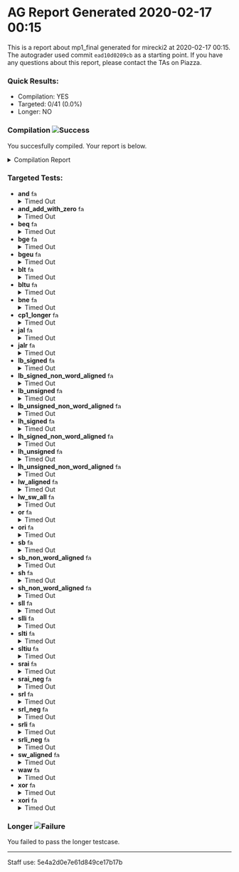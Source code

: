 # AG Report Generated 2020-02-17 00:15
This is a report about mp1_final generated for mirecki2 at 2020-02-17 00:15. The autograder used commit ``ead10d0209cb`` as a starting point. If you have any questions about this report, please contact the TAs on Piazza.
### Quick Results:
 - Compilation: YES
 - Targeted: 0/41 (0.0%)
 - Longer: NO
### Compilation ![Success][success]
You succesfully compiled. Your report is below.
<details>
<summary>Compilation Report</summary>

```
Info: *******************************************************************
Info: Running Quartus Prime Analysis & Synthesis
    Info: Version 18.1.0 Build 625 09/12/2018 SJ Standard Edition
    Info: Copyright (C) 2018  Intel Corporation. All rights reserved.
    Info: Your use of Intel Corporation's design tools, logic functions 
    Info: and other software and tools, and its AMPP partner logic 
    Info: functions, and any output files from any of the foregoing 
    Info: (including device programming or simulation files), and any 
    Info: associated documentation or information are expressly subject 
    Info: to the terms and conditions of the Intel Program License 
    Info: Subscription Agreement, the Intel Quartus Prime License Agreement,
    Info: the Intel FPGA IP License Agreement, or other applicable license
    Info: agreement, including, without limitation, that your use is for
    Info: the sole purpose of programming logic devices manufactured by
    Info: Intel and sold by Intel or its authorized distributors.  Please
    Info: refer to the applicable agreement for further details.
    Info: Processing started: Mon Feb 17 06:14:11 2020
Info: Command: quartus_map mp1 -c mp1
Info (20030): Parallel compilation is enabled and will use 4 of the 4 processors detected
Info (12021): Found 1 design units, including 1 entities, in source file hdl/cmp.sv
    Info (12023): Found entity 1: cmp File: /job/student/hdl/cmp.sv Line: 3
Info (12021): Found 1 design units, including 1 entities, in source file hdl/control.sv
    Info (12023): Found entity 1: control File: /job/student/hdl/control.sv Line: 3
Info (12021): Found 1 design units, including 1 entities, in source file hdl/datapath.sv
    Info (12023): Found entity 1: datapath File: /job/student/hdl/datapath.sv Line: 5
Info (12021): Found 1 design units, including 1 entities, in source file hdl/mp1.sv
    Info (12023): Found entity 1: mp1 File: /job/student/hdl/mp1.sv Line: 3
Info (12021): Found 4 design units, including 4 entities, in source file hdl/mux.sv
    Info (12023): Found entity 1: twomux File: /job/student/hdl/mux.sv Line: 1
    Info (12023): Found entity 2: fourmux File: /job/student/hdl/mux.sv Line: 15
    Info (12023): Found entity 3: eightmux File: /job/student/hdl/mux.sv Line: 33
    Info (12023): Found entity 4: sixmux File: /job/student/hdl/mux.sv Line: 52
Info (12021): Found 1 design units, including 1 entities, in source file hdl/alu.sv
    Info (12023): Found entity 1: alu File: /job/student/hdl/alu.sv Line: 3
Info (12021): Found 1 design units, including 1 entities, in source file hdl/ir.sv
    Info (12023): Found entity 1: ir File: /job/student/hdl/ir.sv Line: 3
Info (12021): Found 1 design units, including 1 entities, in source file hdl/pc_reg.sv
    Info (12023): Found entity 1: pc_register File: /job/student/hdl/pc_reg.sv Line: 1
Info (12021): Found 1 design units, including 1 entities, in source file hdl/regfile.sv
    Info (12023): Found entity 1: regfile File: /job/student/hdl/regfile.sv Line: 2
Info (12021): Found 1 design units, including 1 entities, in source file hdl/register.sv
    Info (12023): Found entity 1: register File: /job/student/hdl/register.sv Line: 1
Info (12021): Found 5 design units, including 0 entities, in source file hdl/rv32i_mux_types.sv
    Info (12022): Found design unit 1: pcmux (SystemVerilog) File: /job/student/hdl/rv32i_mux_types.sv Line: 3
    Info (12022): Found design unit 2: marmux (SystemVerilog) File: /job/student/hdl/rv32i_mux_types.sv Line: 11
    Info (12022): Found design unit 3: cmpmux (SystemVerilog) File: /job/student/hdl/rv32i_mux_types.sv Line: 18
    Info (12022): Found design unit 4: alumux (SystemVerilog) File: /job/student/hdl/rv32i_mux_types.sv Line: 25
    Info (12022): Found design unit 5: regfilemux (SystemVerilog) File: /job/student/hdl/rv32i_mux_types.sv Line: 41
Info (12021): Found 1 design units, including 0 entities, in source file hdl/rv32i_types.sv
    Info (12022): Found design unit 1: rv32i_types (SystemVerilog) File: /job/student/hdl/rv32i_types.sv Line: 3
Info (12127): Elaborating entity "mp1" for the top level hierarchy
Info (12128): Elaborating entity "control" for hierarchy "control:control" File: /job/student/hdl/mp1.sv Line: 45
Warning (10036): Verilog HDL or VHDL warning at control.sv(34): object "trap" assigned a value but never read File: /job/student/hdl/control.sv Line: 34
Warning (10036): Verilog HDL or VHDL warning at control.sv(35): object "rs1_addr" assigned a value but never read File: /job/student/hdl/control.sv Line: 35
Warning (10036): Verilog HDL or VHDL warning at control.sv(35): object "rs2_addr" assigned a value but never read File: /job/student/hdl/control.sv Line: 35
Warning (10036): Verilog HDL or VHDL warning at control.sv(36): object "rmask" assigned a value but never read File: /job/student/hdl/control.sv Line: 36
Warning (10036): Verilog HDL or VHDL warning at control.sv(36): object "wmask" assigned a value but never read File: /job/student/hdl/control.sv Line: 36
Info (10264): Verilog HDL Case Statement information at control.sv(194): all case item expressions in this case statement are onehot File: /job/student/hdl/control.sv Line: 194
Info (12128): Elaborating entity "datapath" for hierarchy "datapath:datapath" File: /job/student/hdl/mp1.sv Line: 48
Info (12128): Elaborating entity "ir" for hierarchy "datapath:datapath|ir:IR" File: /job/student/hdl/datapath.sv Line: 82
Info (12128): Elaborating entity "register" for hierarchy "datapath:datapath|register:MDR" File: /job/student/hdl/datapath.sv Line: 90
Info (12128): Elaborating entity "alu" for hierarchy "datapath:datapath|alu:ALU" File: /job/student/hdl/datapath.sv Line: 105
Info (12128): Elaborating entity "pc_register" for hierarchy "datapath:datapath|pc_register:PC" File: /job/student/hdl/datapath.sv Line: 113
Info (12128): Elaborating entity "regfile" for hierarchy "datapath:datapath|regfile:regfile" File: /job/student/hdl/datapath.sv Line: 125
Info (12128): Elaborating entity "cmp" for hierarchy "datapath:datapath|cmp:CMP" File: /job/student/hdl/datapath.sv Line: 132
Info (12128): Elaborating entity "fourmux" for hierarchy "datapath:datapath|cmp:CMP|fourmux:cmpmux" File: /job/student/hdl/cmp.sv Line: 28
Info (12128): Elaborating entity "fourmux" for hierarchy "datapath:datapath|fourmux:pcmux" File: /job/student/hdl/datapath.sv Line: 171
Info (12128): Elaborating entity "twomux" for hierarchy "datapath:datapath|twomux:alumux1" File: /job/student/hdl/datapath.sv Line: 178
Info (12128): Elaborating entity "eightmux" for hierarchy "datapath:datapath|eightmux:alumux2" File: /job/student/hdl/datapath.sv Line: 191
Info (12128): Elaborating entity "sixmux" for hierarchy "datapath:datapath|sixmux:regfilemux" File: /job/student/hdl/datapath.sv Line: 226
Warning (13024): Output pins are stuck at VCC or GND
    Warning (13410): Pin "mem_byte_enable[0]" is stuck at VCC File: /job/student/hdl/mp1.sv Line: 11
Info (286030): Timing-Driven Synthesis is running
Info (17049): 33 registers lost all their fanouts during netlist optimizations.
Info (144001): Generated suppressed messages file /job/student/output_files/mp1.map.smsg
Info (16010): Generating hard_block partition "hard_block:auto_generated_inst"
    Info (16011): Adding 0 node(s), including 0 DDIO, 0 PLL, 0 transceiver and 0 LCELL
Info (21057): Implemented 2753 device resources after synthesis - the final resource count might be different
    Info (21058): Implemented 35 input pins
    Info (21059): Implemented 70 output pins
    Info (21061): Implemented 2648 logic cells
Info: Quartus Prime Analysis & Synthesis was successful. 0 errors, 7 warnings
    Info: Peak virtual memory: 1220 megabytes
    Info: Processing ended: Mon Feb 17 06:14:35 2020
    Info: Elapsed time: 00:00:24
    Info: Total CPU time (on all processors): 00:00:48
Info: *******************************************************************
Info: Running Quartus Prime Shell
    Info: Version 18.1.0 Build 625 09/12/2018 SJ Standard Edition
    Info: Copyright (C) 2018  Intel Corporation. All rights reserved.
    Info: Your use of Intel Corporation's design tools, logic functions 
    Info: and other software and tools, and its AMPP partner logic 
    Info: functions, and any output files from any of the foregoing 
    Info: (including device programming or simulation files), and any 
    Info: associated documentation or information are expressly subject 
    Info: to the terms and conditions of the Intel Program License 
    Info: Subscription Agreement, the Intel Quartus Prime License Agreement,
    Info: the Intel FPGA IP License Agreement, or other applicable license
    Info: agreement, including, without limitation, that your use is for
    Info: the sole purpose of programming logic devices manufactured by
    Info: Intel and sold by Intel or its authorized distributors.  Please
    Info: refer to the applicable agreement for further details.
    Info: Processing started: Mon Feb 17 06:14:36 2020
Info: Command: quartus_sh -t /opt/altera/quartus/common/tcl/internal/nativelink/qnativesim.tcl --gen_script --rtl_sim mp1 mp1
Info: Quartus(args): --gen_script --rtl_sim mp1 mp1
Info: Info: Start Nativelink Simulation process
Info: Info: NativeLink has detected Verilog design -- Verilog simulation models will be used
Info: Info: Starting NativeLink simulation with ModelSim-Altera software
Info: Info: Generated ModelSim-Altera script file /job/student/simulation/modelsim/mp1_run_msim_rtl_verilog.do File: /job/student/simulation/modelsim/mp1_run_msim_rtl_verilog.do Line: 0
Info: Info: NativeLink simulation flow was successful
Info: Info: For messages from NativeLink scripts, check the file /job/student/mp1_nativelink_simulation.rpt File: /job/student/mp1_nativelink_simulation.rpt Line: 0
Info (23030): Evaluation of Tcl script /opt/altera/quartus/common/tcl/internal/nativelink/qnativesim.tcl was successful
Info: Quartus Prime Shell was successful. 0 errors, 0 warnings
    Info: Peak virtual memory: 789 megabytes
    Info: Processing ended: Mon Feb 17 06:14:36 2020
    Info: Elapsed time: 00:00:00
    Info: Total CPU time (on all processors): 00:00:00
Reading pref.tcl

# 10.5b

ModelSim> transcript on
ModelSim> > > if {[file exists rtl_work]} {
	vdel -lib rtl_work -all
}
ModelSim> vlib rtl_work
ModelSim> vmap work rtl_work
# Model Technology ModelSim - Intel FPGA Edition vmap 10.5b Lib Mapping Utility 2016.10 Oct  5 2016
# vmap work rtl_work 
# Modifying /opt/altera/modelsim_ase/linuxaloem/../modelsim.ini
ModelSim> 
> 
vlog -sv -work work +incdir+/job/student/hdl {/job/student/hdl/mux.sv}
# Model Technology ModelSim - Intel FPGA Edition vlog 10.5b Compiler 2016.10 Oct  5 2016
# Start time: 06:14:37 on Feb 17,2020
# vlog -sv -work work "+incdir+/job/student/hdl" /job/student/hdl/mux.sv 
# -- Compiling module twomux
# -- Compiling module fourmux
# -- Compiling module eightmux
# -- Compiling module sixmux
# 
# Top level modules:
# 	twomux
# 	fourmux
# 	eightmux
# 	sixmux
# End time: 06:14:37 on Feb 17,2020, Elapsed time: 0:00:00
# Errors: 0, Warnings: 0
ModelSim> vlog -sv -work work +incdir+/job/student/hdl {/job/student/hdl/pc_reg.sv}
# Model Technology ModelSim - Intel FPGA Edition vlog 10.5b Compiler 2016.10 Oct  5 2016
# Start time: 06:14:37 on Feb 17,2020
# vlog -sv -work work "+incdir+/job/student/hdl" /job/student/hdl/pc_reg.sv 
# -- Compiling module pc_register
# 
# Top level modules:
# 	pc_register
# End time: 06:14:37 on Feb 17,2020, Elapsed time: 0:00:00
# Errors: 0, Warnings: 0
ModelSim> vlog -sv -work work +incdir+/job/student/hdl {/job/student/hdl/regfile.sv}
# Model Technology ModelSim - Intel FPGA Edition vlog 10.5b Compiler 2016.10 Oct  5 2016
# Start time: 06:14:37 on Feb 17,2020
# vlog -sv -work work "+incdir+/job/student/hdl" /job/student/hdl/regfile.sv 
# -- Compiling module regfile
# 
# Top level modules:
# 	regfile
# End time: 06:14:37 on Feb 17,2020, Elapsed time: 0:00:00
# Errors: 0, Warnings: 0
ModelSim> vlog -sv -work work +incdir+/job/student/hdl {/job/student/hdl/register.sv}
# Model Technology ModelSim - Intel FPGA Edition vlog 10.5b Compiler 2016.10 Oct  5 2016
# Start time: 06:14:37 on Feb 17,2020
# vlog -sv -work work "+incdir+/job/student/hdl" /job/student/hdl/register.sv 
# -- Compiling module register
# 
# Top level modules:
# 	register
# End time: 06:14:37 on Feb 17,2020, Elapsed time: 0:00:00
# Errors: 0, Warnings: 0
ModelSim> vlog -sv -work work +incdir+/job/student/hdl {/job/student/hdl/rv32i_mux_types.sv}
# Model Technology ModelSim - Intel FPGA Edition vlog 10.5b Compiler 2016.10 Oct  5 2016
# Start time: 06:14:37 on Feb 17,2020
# vlog -sv -work work "+incdir+/job/student/hdl" /job/student/hdl/rv32i_mux_types.sv 
# -- Compiling package pcmux
# -- Compiling package marmux
# -- Compiling package cmpmux
# -- Compiling package alumux
# -- Compiling package regfilemux
# 
# Top level modules:
# 	--none--
# End time: 06:14:37 on Feb 17,2020, Elapsed time: 0:00:00
# Errors: 0, Warnings: 0
ModelSim> vlog -sv -work work +incdir+/job/student/hdl {/job/student/hdl/rv32i_types.sv}
# Model Technology ModelSim - Intel FPGA Edition vlog 10.5b Compiler 2016.10 Oct  5 2016
# Start time: 06:14:37 on Feb 17,2020
# vlog -sv -work work "+incdir+/job/student/hdl" /job/student/hdl/rv32i_types.sv 
# -- Compiling package rv32i_types
# -- Importing package pcmux
# -- Importing package marmux
# -- Importing package cmpmux
# -- Importing package alumux
# -- Importing package regfilemux
# 
# Top level modules:
# 	--none--
# End time: 06:14:37 on Feb 17,2020, Elapsed time: 0:00:00
# Errors: 0, Warnings: 0
ModelSim> vlog -sv -work work +incdir+/job/student/hdl {/job/student/hdl/cmp.sv}
# Model Technology ModelSim - Intel FPGA Edition vlog 10.5b Compiler 2016.10 Oct  5 2016
# Start time: 06:14:37 on Feb 17,2020
# vlog -sv -work work "+incdir+/job/student/hdl" /job/student/hdl/cmp.sv 
# -- Compiling package cmp_sv_unit
# -- Importing package rv32i_types
# -- Importing package pcmux
# -- Importing package marmux
# -- Importing package cmpmux
# -- Importing package alumux
# -- Importing package regfilemux
# -- Compiling module cmp
# 
# Top level modules:
# 	cmp
# End time: 06:14:37 on Feb 17,2020, Elapsed time: 0:00:00
# Errors: 0, Warnings: 0
ModelSim> vlog -sv -work work +incdir+/job/student/hdl {/job/student/hdl/control.sv}
# Model Technology ModelSim - Intel FPGA Edition vlog 10.5b Compiler 2016.10 Oct  5 2016
# Start time: 06:14:37 on Feb 17,2020
# vlog -sv -work work "+incdir+/job/student/hdl" /job/student/hdl/control.sv 
# -- Compiling package control_sv_unit
# -- Importing package rv32i_types
# -- Importing package pcmux
# -- Importing package marmux
# -- Importing package cmpmux
# -- Importing package alumux
# -- Importing package regfilemux
# -- Compiling module control
# 
# Top level modules:
# 	control
# End time: 06:14:37 on Feb 17,2020, Elapsed time: 0:00:00
# Errors: 0, Warnings: 0
ModelSim> vlog -sv -work work +incdir+/job/student/hdl {/job/student/hdl/datapath.sv}
# Model Technology ModelSim - Intel FPGA Edition vlog 10.5b Compiler 2016.10 Oct  5 2016
# Start time: 06:14:37 on Feb 17,2020
# vlog -sv -work work "+incdir+/job/student/hdl" /job/student/hdl/datapath.sv 
# -- Compiling package datapath_sv_unit
# -- Importing package rv32i_types
# -- Importing package pcmux
# -- Importing package marmux
# -- Importing package cmpmux
# -- Importing package alumux
# -- Importing package regfilemux
# -- Compiling module datapath
# 
# Top level modules:
# 	datapath
# End time: 06:14:38 on Feb 17,2020, Elapsed time: 0:00:01
# Errors: 0, Warnings: 0
ModelSim> vlog -sv -work work +incdir+/job/student/hdl {/job/student/hdl/alu.sv}
# Model Technology ModelSim - Intel FPGA Edition vlog 10.5b Compiler 2016.10 Oct  5 2016
# Start time: 06:14:38 on Feb 17,2020
# vlog -sv -work work "+incdir+/job/student/hdl" /job/student/hdl/alu.sv 
# -- Compiling package alu_sv_unit
# -- Importing package rv32i_types
# -- Importing package pcmux
# -- Importing package marmux
# -- Importing package cmpmux
# -- Importing package alumux
# -- Importing package regfilemux
# -- Compiling module alu
# 
# Top level modules:
# 	alu
# End time: 06:14:38 on Feb 17,2020, Elapsed time: 0:00:00
# Errors: 0, Warnings: 0
ModelSim> vlog -sv -work work +incdir+/job/student/hdl {/job/student/hdl/ir.sv}
# Model Technology ModelSim - Intel FPGA Edition vlog 10.5b Compiler 2016.10 Oct  5 2016
# Start time: 06:14:38 on Feb 17,2020
# vlog -sv -work work "+incdir+/job/student/hdl" /job/student/hdl/ir.sv 
# -- Compiling package ir_sv_unit
# -- Importing package rv32i_types
# -- Importing package pcmux
# -- Importing package marmux
# -- Importing package cmpmux
# -- Importing package alumux
# -- Importing package regfilemux
# -- Compiling module ir
# 
# Top level modules:
# 	ir
# End time: 06:14:38 on Feb 17,2020, Elapsed time: 0:00:00
# Errors: 0, Warnings: 0
ModelSim> vlog -sv -work work +incdir+/job/student/hdl {/job/student/hdl/mp1.sv}
# Model Technology ModelSim - Intel FPGA Edition vlog 10.5b Compiler 2016.10 Oct  5 2016
# Start time: 06:14:38 on Feb 17,2020
# vlog -sv -work work "+incdir+/job/student/hdl" /job/student/hdl/mp1.sv 
# -- Compiling package mp1_sv_unit
# -- Importing package rv32i_types
# -- Importing package pcmux
# -- Importing package marmux
# -- Importing package cmpmux
# -- Importing package alumux
# -- Importing package regfilemux
# -- Compiling module mp1
# 
# Top level modules:
# 	mp1
# End time: 06:14:38 on Feb 17,2020, Elapsed time: 0:00:00
# Errors: 0, Warnings: 0
ModelSim> 
> 
vlog -sv -work work +incdir+/job/student/hvl {/job/student/hvl/top.sv}
# Model Technology ModelSim - Intel FPGA Edition vlog 10.5b Compiler 2016.10 Oct  5 2016
# Start time: 06:14:38 on Feb 17,2020
# vlog -sv -work work "+incdir+/job/student/hvl" /job/student/hvl/top.sv 
# -- Compiling package top_sv_unit
# -- Importing package rv32i_types
# -- Importing package pcmux
# -- Importing package marmux
# -- Importing package cmpmux
# -- Importing package alumux
# -- Importing package regfilemux
# -- Compiling module mp1_tb
# 
# Top level modules:
# 	mp1_tb
# End time: 06:14:38 on Feb 17,2020, Elapsed time: 0:00:00
# Errors: 0, Warnings: 0
ModelSim> vlog -sv -work work +incdir+/job/student/hvl {/job/student/hvl/tb_itf.sv}
# Model Technology ModelSim - Intel FPGA Edition vlog 10.5b Compiler 2016.10 Oct  5 2016
# Start time: 06:14:38 on Feb 17,2020
# vlog -sv -work work "+incdir+/job/student/hvl" /job/student/hvl/tb_itf.sv 
# -- Compiling interface tb_itf
# 
# Top level modules:
# 	--none--
# End time: 06:14:38 on Feb 17,2020, Elapsed time: 0:00:00
# Errors: 0, Warnings: 0
ModelSim> vlog -sv -work work +incdir+/job/student/hvl {/job/student/hvl/source_tb.sv}
# Model Technology ModelSim - Intel FPGA Edition vlog 10.5b Compiler 2016.10 Oct  5 2016
# Start time: 06:14:38 on Feb 17,2020
# vlog -sv -work work "+incdir+/job/student/hvl" /job/student/hvl/source_tb.sv 
# -- Compiling module source_tb
# 
# Top level modules:
# 	source_tb
# End time: 06:14:38 on Feb 17,2020, Elapsed time: 0:00:00
# Errors: 0, Warnings: 0
ModelSim> vlog -sv -work work +incdir+/job/student/hvl {/job/student/hvl/memory.sv}
# Model Technology ModelSim - Intel FPGA Edition vlog 10.5b Compiler 2016.10 Oct  5 2016
# Start time: 06:14:38 on Feb 17,2020
# vlog -sv -work work "+incdir+/job/student/hvl" /job/student/hvl/memory.sv 
# -- Compiling module memory
# 
# Top level modules:
# 	memory
# End time: 06:14:38 on Feb 17,2020, Elapsed time: 0:00:00
# Errors: 0, Warnings: 0
ModelSim> vlog -vlog01compat -work work +incdir+/job/student/hvl {/job/student/hvl/rvfimon.v}
# Model Technology ModelSim - Intel FPGA Edition vlog 10.5b Compiler 2016.10 Oct  5 2016
# Start time: 06:14:38 on Feb 17,2020
# vlog -vlog01compat -work work "+incdir+/job/student/hvl" /job/student/hvl/rvfimon.v 
# -- Compiling module riscv_formal_monitor_rv32i
# -- Compiling module riscv_formal_monitor_rv32i_rob
# -- Compiling module riscv_formal_monitor_rv32i_isa_spec
# -- Compiling module riscv_formal_monitor_rv32i_insn_add
# -- Compiling module riscv_formal_monitor_rv32i_insn_addi
# -- Compiling module riscv_formal_monitor_rv32i_insn_and
# -- Compiling module riscv_formal_monitor_rv32i_insn_andi
# -- Compiling module riscv_formal_monitor_rv32i_insn_auipc
# -- Compiling module riscv_formal_monitor_rv32i_insn_beq
# -- Compiling module riscv_formal_monitor_rv32i_insn_bge
# -- Compiling module riscv_formal_monitor_rv32i_insn_bgeu
# -- Compiling module riscv_formal_monitor_rv32i_insn_blt
# -- Compiling module riscv_formal_monitor_rv32i_insn_bltu
# -- Compiling module riscv_formal_monitor_rv32i_insn_bne
# -- Compiling module riscv_formal_monitor_rv32i_insn_jal
# -- Compiling module riscv_formal_monitor_rv32i_insn_jalr
# -- Compiling module riscv_formal_monitor_rv32i_insn_lb
# -- Compiling module riscv_formal_monitor_rv32i_insn_lbu
# -- Compiling module riscv_formal_monitor_rv32i_insn_lh
# -- Compiling module riscv_formal_monitor_rv32i_insn_lhu
# -- Compiling module riscv_formal_monitor_rv32i_insn_lui
# -- Compiling module riscv_formal_monitor_rv32i_insn_lw
# -- Compiling module riscv_formal_monitor_rv32i_insn_or
# -- Compiling module riscv_formal_monitor_rv32i_insn_ori
# -- Compiling module riscv_formal_monitor_rv32i_insn_sb
# -- Compiling module riscv_formal_monitor_rv32i_insn_sh
# -- Compiling module riscv_formal_monitor_rv32i_insn_sll
# -- Compiling module riscv_formal_monitor_rv32i_insn_slli
# -- Compiling module riscv_formal_monitor_rv32i_insn_slt
# -- Compiling module riscv_formal_monitor_rv32i_insn_slti
# -- Compiling module riscv_formal_monitor_rv32i_insn_sltiu
# -- Compiling module riscv_formal_monitor_rv32i_insn_sltu
# -- Compiling module riscv_formal_monitor_rv32i_insn_sra
# -- Compiling module riscv_formal_monitor_rv32i_insn_srai
# -- Compiling module riscv_formal_monitor_rv32i_insn_srl
# -- Compiling module riscv_formal_monitor_rv32i_insn_srli
# -- Compiling module riscv_formal_monitor_rv32i_insn_sub
# -- Compiling module riscv_formal_monitor_rv32i_insn_sw
# -- Compiling module riscv_formal_monitor_rv32i_insn_xor
# -- Compiling module riscv_formal_monitor_rv32i_insn_xori
# 
# Top level modules:
# 	riscv_formal_monitor_rv32i
# End time: 06:14:38 on Feb 17,2020, Elapsed time: 0:00:00
# Errors: 0, Warnings: 0
ModelSim> 
> 
vsim -t 1ps -L altera_ver -L lpm_ver -L sgate_ver -L altera_mf_ver -L altera_lnsim_ver -L arriaii_hssi_ver -L arriaii_pcie_hip_ver -L arriaii_ver -L rtl_work -L work -voptargs="+acc"  mp1_tb
# vsim -t 1ps -L altera_ver -L lpm_ver -L sgate_ver -L altera_mf_ver -L altera_lnsim_ver -L arriaii_hssi_ver -L arriaii_pcie_hip_ver -L arriaii_ver -L rtl_work -L work -voptargs=""+acc"" mp1_tb 
# Start time: 06:14:38 on Feb 17,2020
# Loading sv_std.std
# Loading work.regfilemux
# Loading work.alumux
# Loading work.cmpmux
# Loading work.marmux
# Loading work.pcmux
# Loading work.rv32i_types
# Loading work.top_sv_unit
# Loading work.mp1_tb
# Loading work.tb_itf
# Loading work.source_tb
# Loading work.memory
# Loading work.mp1_sv_unit
# Loading work.mp1
# Loading work.control_sv_unit
# Loading work.control
# Loading work.datapath_sv_unit
# Loading work.datapath
# Loading work.ir_sv_unit
# Loading work.ir
# Loading work.register
# Loading work.alu_sv_unit
# Loading work.alu
# Loading work.pc_register
# Loading work.regfile
# Loading work.cmp_sv_unit
# Loading work.cmp
# Loading work.fourmux
# Loading work.twomux
# Loading work.eightmux
# Loading work.sixmux
# Loading work.riscv_formal_monitor_rv32i
# Loading work.riscv_formal_monitor_rv32i_isa_spec
# Loading work.riscv_formal_monitor_rv32i_insn_add
# Loading work.riscv_formal_monitor_rv32i_insn_addi
# Loading work.riscv_formal_monitor_rv32i_insn_and
# Loading work.riscv_formal_monitor_rv32i_insn_andi
# Loading work.riscv_formal_monitor_rv32i_insn_auipc
# Loading work.riscv_formal_monitor_rv32i_insn_beq
# Loading work.riscv_formal_monitor_rv32i_insn_bge
# Loading work.riscv_formal_monitor_rv32i_insn_bgeu
# Loading work.riscv_formal_monitor_rv32i_insn_blt
# Loading work.riscv_formal_monitor_rv32i_insn_bltu
# Loading work.riscv_formal_monitor_rv32i_insn_bne
# Loading work.riscv_formal_monitor_rv32i_insn_jal
# Loading work.riscv_formal_monitor_rv32i_insn_jalr
# Loading work.riscv_formal_monitor_rv32i_insn_lb
# Loading work.riscv_formal_monitor_rv32i_insn_lbu
# Loading work.riscv_formal_monitor_rv32i_insn_lh
# Loading work.riscv_formal_monitor_rv32i_insn_lhu
# Loading work.riscv_formal_monitor_rv32i_insn_lui
# Loading work.riscv_formal_monitor_rv32i_insn_lw
# Loading work.riscv_formal_monitor_rv32i_insn_or
# Loading work.riscv_formal_monitor_rv32i_insn_ori
# Loading work.riscv_formal_monitor_rv32i_insn_sb
# Loading work.riscv_formal_monitor_rv32i_insn_sh
# Loading work.riscv_formal_monitor_rv32i_insn_sll
# Loading work.riscv_formal_monitor_rv32i_insn_slli
# Loading work.riscv_formal_monitor_rv32i_insn_slt
# Loading work.riscv_formal_monitor_rv32i_insn_slti
# Loading work.riscv_formal_monitor_rv32i_insn_sltiu
# Loading work.riscv_formal_monitor_rv32i_insn_sltu
# Loading work.riscv_formal_monitor_rv32i_insn_sra
# Loading work.riscv_formal_monitor_rv32i_insn_srai
# Loading work.riscv_formal_monitor_rv32i_insn_srl
# Loading work.riscv_formal_monitor_rv32i_insn_srli
# Loading work.riscv_formal_monitor_rv32i_insn_sub
# Loading work.riscv_formal_monitor_rv32i_insn_sw
# Loading work.riscv_formal_monitor_rv32i_insn_xor
# Loading work.riscv_formal_monitor_rv32i_insn_xori
# Loading work.riscv_formal_monitor_rv32i_rob
VSIM 23> 
> 
add wave *
VSIM 24> view structure
VSIM 25> # 
# <EOF>
# 0: RVMODEL NULL (Expected)
# End time: 06:14:38 on Feb 17,2020, Elapsed time: 0:00:00
# Errors: 0, Warnings: 0

```

</details>


### Targeted Tests: 
<ul>
<li> <b>and</b> <img alt="failure" width="13" height="13" src="https://upload.wikimedia.org/wikipedia/en/thumb/b/ba/Red_x.svg/13px-Red_x.svg.png" ></img><details>
<summary>Timed Out</summary>

```
Your code caused the test to time out.
This is likely an indication of a bug in your code that needs fixing.
Due to time constraints, the autograder uses a shorter timeout than what is distributed in the given top.sv
```

</details>
</li>
<li> <b>and_add_with_zero</b> <img alt="failure" width="13" height="13" src="https://upload.wikimedia.org/wikipedia/en/thumb/b/ba/Red_x.svg/13px-Red_x.svg.png" ></img><details>
<summary>Timed Out</summary>

```
Your code caused the test to time out.
This is likely an indication of a bug in your code that needs fixing.
Due to time constraints, the autograder uses a shorter timeout than what is distributed in the given top.sv
```

</details>
</li>
<li> <b>beq</b> <img alt="failure" width="13" height="13" src="https://upload.wikimedia.org/wikipedia/en/thumb/b/ba/Red_x.svg/13px-Red_x.svg.png" ></img><details>
<summary>Timed Out</summary>

```
Your code caused the test to time out.
This is likely an indication of a bug in your code that needs fixing.
Due to time constraints, the autograder uses a shorter timeout than what is distributed in the given top.sv
```

</details>
</li>
<li> <b>bge</b> <img alt="failure" width="13" height="13" src="https://upload.wikimedia.org/wikipedia/en/thumb/b/ba/Red_x.svg/13px-Red_x.svg.png" ></img><details>
<summary>Timed Out</summary>

```
Your code caused the test to time out.
This is likely an indication of a bug in your code that needs fixing.
Due to time constraints, the autograder uses a shorter timeout than what is distributed in the given top.sv
```

</details>
</li>
<li> <b>bgeu</b> <img alt="failure" width="13" height="13" src="https://upload.wikimedia.org/wikipedia/en/thumb/b/ba/Red_x.svg/13px-Red_x.svg.png" ></img><details>
<summary>Timed Out</summary>

```
Your code caused the test to time out.
This is likely an indication of a bug in your code that needs fixing.
Due to time constraints, the autograder uses a shorter timeout than what is distributed in the given top.sv
```

</details>
</li>
<li> <b>blt</b> <img alt="failure" width="13" height="13" src="https://upload.wikimedia.org/wikipedia/en/thumb/b/ba/Red_x.svg/13px-Red_x.svg.png" ></img><details>
<summary>Timed Out</summary>

```
Your code caused the test to time out.
This is likely an indication of a bug in your code that needs fixing.
Due to time constraints, the autograder uses a shorter timeout than what is distributed in the given top.sv
```

</details>
</li>
<li> <b>bltu</b> <img alt="failure" width="13" height="13" src="https://upload.wikimedia.org/wikipedia/en/thumb/b/ba/Red_x.svg/13px-Red_x.svg.png" ></img><details>
<summary>Timed Out</summary>

```
Your code caused the test to time out.
This is likely an indication of a bug in your code that needs fixing.
Due to time constraints, the autograder uses a shorter timeout than what is distributed in the given top.sv
```

</details>
</li>
<li> <b>bne</b> <img alt="failure" width="13" height="13" src="https://upload.wikimedia.org/wikipedia/en/thumb/b/ba/Red_x.svg/13px-Red_x.svg.png" ></img><details>
<summary>Timed Out</summary>

```
Your code caused the test to time out.
This is likely an indication of a bug in your code that needs fixing.
Due to time constraints, the autograder uses a shorter timeout than what is distributed in the given top.sv
```

</details>
</li>
<li> <b>cp1_longer</b> <img alt="failure" width="13" height="13" src="https://upload.wikimedia.org/wikipedia/en/thumb/b/ba/Red_x.svg/13px-Red_x.svg.png" ></img><details>
<summary>Timed Out</summary>

```
Your code caused the test to time out.
This is likely an indication of a bug in your code that needs fixing.
Due to time constraints, the autograder uses a shorter timeout than what is distributed in the given top.sv
```

</details>
</li>
<li> <b>jal</b> <img alt="failure" width="13" height="13" src="https://upload.wikimedia.org/wikipedia/en/thumb/b/ba/Red_x.svg/13px-Red_x.svg.png" ></img><details>
<summary>Timed Out</summary>

```
Your code caused the test to time out.
This is likely an indication of a bug in your code that needs fixing.
Due to time constraints, the autograder uses a shorter timeout than what is distributed in the given top.sv
```

</details>
</li>
<li> <b>jalr</b> <img alt="failure" width="13" height="13" src="https://upload.wikimedia.org/wikipedia/en/thumb/b/ba/Red_x.svg/13px-Red_x.svg.png" ></img><details>
<summary>Timed Out</summary>

```
Your code caused the test to time out.
This is likely an indication of a bug in your code that needs fixing.
Due to time constraints, the autograder uses a shorter timeout than what is distributed in the given top.sv
```

</details>
</li>
<li> <b>lb_signed</b> <img alt="failure" width="13" height="13" src="https://upload.wikimedia.org/wikipedia/en/thumb/b/ba/Red_x.svg/13px-Red_x.svg.png" ></img><details>
<summary>Timed Out</summary>

```
Your code caused the test to time out.
This is likely an indication of a bug in your code that needs fixing.
Due to time constraints, the autograder uses a shorter timeout than what is distributed in the given top.sv
```

</details>
</li>
<li> <b>lb_signed_non_word_aligned</b> <img alt="failure" width="13" height="13" src="https://upload.wikimedia.org/wikipedia/en/thumb/b/ba/Red_x.svg/13px-Red_x.svg.png" ></img><details>
<summary>Timed Out</summary>

```
Your code caused the test to time out.
This is likely an indication of a bug in your code that needs fixing.
Due to time constraints, the autograder uses a shorter timeout than what is distributed in the given top.sv
```

</details>
</li>
<li> <b>lb_unsigned</b> <img alt="failure" width="13" height="13" src="https://upload.wikimedia.org/wikipedia/en/thumb/b/ba/Red_x.svg/13px-Red_x.svg.png" ></img><details>
<summary>Timed Out</summary>

```
Your code caused the test to time out.
This is likely an indication of a bug in your code that needs fixing.
Due to time constraints, the autograder uses a shorter timeout than what is distributed in the given top.sv
```

</details>
</li>
<li> <b>lb_unsigned_non_word_aligned</b> <img alt="failure" width="13" height="13" src="https://upload.wikimedia.org/wikipedia/en/thumb/b/ba/Red_x.svg/13px-Red_x.svg.png" ></img><details>
<summary>Timed Out</summary>

```
Your code caused the test to time out.
This is likely an indication of a bug in your code that needs fixing.
Due to time constraints, the autograder uses a shorter timeout than what is distributed in the given top.sv
```

</details>
</li>
<li> <b>lh_signed</b> <img alt="failure" width="13" height="13" src="https://upload.wikimedia.org/wikipedia/en/thumb/b/ba/Red_x.svg/13px-Red_x.svg.png" ></img><details>
<summary>Timed Out</summary>

```
Your code caused the test to time out.
This is likely an indication of a bug in your code that needs fixing.
Due to time constraints, the autograder uses a shorter timeout than what is distributed in the given top.sv
```

</details>
</li>
<li> <b>lh_signed_non_word_aligned</b> <img alt="failure" width="13" height="13" src="https://upload.wikimedia.org/wikipedia/en/thumb/b/ba/Red_x.svg/13px-Red_x.svg.png" ></img><details>
<summary>Timed Out</summary>

```
Your code caused the test to time out.
This is likely an indication of a bug in your code that needs fixing.
Due to time constraints, the autograder uses a shorter timeout than what is distributed in the given top.sv
```

</details>
</li>
<li> <b>lh_unsigned</b> <img alt="failure" width="13" height="13" src="https://upload.wikimedia.org/wikipedia/en/thumb/b/ba/Red_x.svg/13px-Red_x.svg.png" ></img><details>
<summary>Timed Out</summary>

```
Your code caused the test to time out.
This is likely an indication of a bug in your code that needs fixing.
Due to time constraints, the autograder uses a shorter timeout than what is distributed in the given top.sv
```

</details>
</li>
<li> <b>lh_unsigned_non_word_aligned</b> <img alt="failure" width="13" height="13" src="https://upload.wikimedia.org/wikipedia/en/thumb/b/ba/Red_x.svg/13px-Red_x.svg.png" ></img><details>
<summary>Timed Out</summary>

```
Your code caused the test to time out.
This is likely an indication of a bug in your code that needs fixing.
Due to time constraints, the autograder uses a shorter timeout than what is distributed in the given top.sv
```

</details>
</li>
<li> <b>lw_aligned</b> <img alt="failure" width="13" height="13" src="https://upload.wikimedia.org/wikipedia/en/thumb/b/ba/Red_x.svg/13px-Red_x.svg.png" ></img><details>
<summary>Timed Out</summary>

```
Your code caused the test to time out.
This is likely an indication of a bug in your code that needs fixing.
Due to time constraints, the autograder uses a shorter timeout than what is distributed in the given top.sv
```

</details>
</li>
<li> <b>lw_sw_all</b> <img alt="failure" width="13" height="13" src="https://upload.wikimedia.org/wikipedia/en/thumb/b/ba/Red_x.svg/13px-Red_x.svg.png" ></img><details>
<summary>Timed Out</summary>

```
Your code caused the test to time out.
This is likely an indication of a bug in your code that needs fixing.
Due to time constraints, the autograder uses a shorter timeout than what is distributed in the given top.sv
```

</details>
</li>
<li> <b>or</b> <img alt="failure" width="13" height="13" src="https://upload.wikimedia.org/wikipedia/en/thumb/b/ba/Red_x.svg/13px-Red_x.svg.png" ></img><details>
<summary>Timed Out</summary>

```
Your code caused the test to time out.
This is likely an indication of a bug in your code that needs fixing.
Due to time constraints, the autograder uses a shorter timeout than what is distributed in the given top.sv
```

</details>
</li>
<li> <b>ori</b> <img alt="failure" width="13" height="13" src="https://upload.wikimedia.org/wikipedia/en/thumb/b/ba/Red_x.svg/13px-Red_x.svg.png" ></img><details>
<summary>Timed Out</summary>

```
Your code caused the test to time out.
This is likely an indication of a bug in your code that needs fixing.
Due to time constraints, the autograder uses a shorter timeout than what is distributed in the given top.sv
```

</details>
</li>
<li> <b>sb</b> <img alt="failure" width="13" height="13" src="https://upload.wikimedia.org/wikipedia/en/thumb/b/ba/Red_x.svg/13px-Red_x.svg.png" ></img><details>
<summary>Timed Out</summary>

```
Your code caused the test to time out.
This is likely an indication of a bug in your code that needs fixing.
Due to time constraints, the autograder uses a shorter timeout than what is distributed in the given top.sv
```

</details>
</li>
<li> <b>sb_non_word_aligned</b> <img alt="failure" width="13" height="13" src="https://upload.wikimedia.org/wikipedia/en/thumb/b/ba/Red_x.svg/13px-Red_x.svg.png" ></img><details>
<summary>Timed Out</summary>

```
Your code caused the test to time out.
This is likely an indication of a bug in your code that needs fixing.
Due to time constraints, the autograder uses a shorter timeout than what is distributed in the given top.sv
```

</details>
</li>
<li> <b>sh</b> <img alt="failure" width="13" height="13" src="https://upload.wikimedia.org/wikipedia/en/thumb/b/ba/Red_x.svg/13px-Red_x.svg.png" ></img><details>
<summary>Timed Out</summary>

```
Your code caused the test to time out.
This is likely an indication of a bug in your code that needs fixing.
Due to time constraints, the autograder uses a shorter timeout than what is distributed in the given top.sv
```

</details>
</li>
<li> <b>sh_non_word_aligned</b> <img alt="failure" width="13" height="13" src="https://upload.wikimedia.org/wikipedia/en/thumb/b/ba/Red_x.svg/13px-Red_x.svg.png" ></img><details>
<summary>Timed Out</summary>

```
Your code caused the test to time out.
This is likely an indication of a bug in your code that needs fixing.
Due to time constraints, the autograder uses a shorter timeout than what is distributed in the given top.sv
```

</details>
</li>
<li> <b>sll</b> <img alt="failure" width="13" height="13" src="https://upload.wikimedia.org/wikipedia/en/thumb/b/ba/Red_x.svg/13px-Red_x.svg.png" ></img><details>
<summary>Timed Out</summary>

```
Your code caused the test to time out.
This is likely an indication of a bug in your code that needs fixing.
Due to time constraints, the autograder uses a shorter timeout than what is distributed in the given top.sv
```

</details>
</li>
<li> <b>slli</b> <img alt="failure" width="13" height="13" src="https://upload.wikimedia.org/wikipedia/en/thumb/b/ba/Red_x.svg/13px-Red_x.svg.png" ></img><details>
<summary>Timed Out</summary>

```
Your code caused the test to time out.
This is likely an indication of a bug in your code that needs fixing.
Due to time constraints, the autograder uses a shorter timeout than what is distributed in the given top.sv
```

</details>
</li>
<li> <b>slti</b> <img alt="failure" width="13" height="13" src="https://upload.wikimedia.org/wikipedia/en/thumb/b/ba/Red_x.svg/13px-Red_x.svg.png" ></img><details>
<summary>Timed Out</summary>

```
Your code caused the test to time out.
This is likely an indication of a bug in your code that needs fixing.
Due to time constraints, the autograder uses a shorter timeout than what is distributed in the given top.sv
```

</details>
</li>
<li> <b>sltiu</b> <img alt="failure" width="13" height="13" src="https://upload.wikimedia.org/wikipedia/en/thumb/b/ba/Red_x.svg/13px-Red_x.svg.png" ></img><details>
<summary>Timed Out</summary>

```
Your code caused the test to time out.
This is likely an indication of a bug in your code that needs fixing.
Due to time constraints, the autograder uses a shorter timeout than what is distributed in the given top.sv
```

</details>
</li>
<li> <b>srai</b> <img alt="failure" width="13" height="13" src="https://upload.wikimedia.org/wikipedia/en/thumb/b/ba/Red_x.svg/13px-Red_x.svg.png" ></img><details>
<summary>Timed Out</summary>

```
Your code caused the test to time out.
This is likely an indication of a bug in your code that needs fixing.
Due to time constraints, the autograder uses a shorter timeout than what is distributed in the given top.sv
```

</details>
</li>
<li> <b>srai_neg</b> <img alt="failure" width="13" height="13" src="https://upload.wikimedia.org/wikipedia/en/thumb/b/ba/Red_x.svg/13px-Red_x.svg.png" ></img><details>
<summary>Timed Out</summary>

```
Your code caused the test to time out.
This is likely an indication of a bug in your code that needs fixing.
Due to time constraints, the autograder uses a shorter timeout than what is distributed in the given top.sv
```

</details>
</li>
<li> <b>srl</b> <img alt="failure" width="13" height="13" src="https://upload.wikimedia.org/wikipedia/en/thumb/b/ba/Red_x.svg/13px-Red_x.svg.png" ></img><details>
<summary>Timed Out</summary>

```
Your code caused the test to time out.
This is likely an indication of a bug in your code that needs fixing.
Due to time constraints, the autograder uses a shorter timeout than what is distributed in the given top.sv
```

</details>
</li>
<li> <b>srl_neg</b> <img alt="failure" width="13" height="13" src="https://upload.wikimedia.org/wikipedia/en/thumb/b/ba/Red_x.svg/13px-Red_x.svg.png" ></img><details>
<summary>Timed Out</summary>

```
Your code caused the test to time out.
This is likely an indication of a bug in your code that needs fixing.
Due to time constraints, the autograder uses a shorter timeout than what is distributed in the given top.sv
```

</details>
</li>
<li> <b>srli</b> <img alt="failure" width="13" height="13" src="https://upload.wikimedia.org/wikipedia/en/thumb/b/ba/Red_x.svg/13px-Red_x.svg.png" ></img><details>
<summary>Timed Out</summary>

```
Your code caused the test to time out.
This is likely an indication of a bug in your code that needs fixing.
Due to time constraints, the autograder uses a shorter timeout than what is distributed in the given top.sv
```

</details>
</li>
<li> <b>srli_neg</b> <img alt="failure" width="13" height="13" src="https://upload.wikimedia.org/wikipedia/en/thumb/b/ba/Red_x.svg/13px-Red_x.svg.png" ></img><details>
<summary>Timed Out</summary>

```
Your code caused the test to time out.
This is likely an indication of a bug in your code that needs fixing.
Due to time constraints, the autograder uses a shorter timeout than what is distributed in the given top.sv
```

</details>
</li>
<li> <b>sw_aligned</b> <img alt="failure" width="13" height="13" src="https://upload.wikimedia.org/wikipedia/en/thumb/b/ba/Red_x.svg/13px-Red_x.svg.png" ></img><details>
<summary>Timed Out</summary>

```
Your code caused the test to time out.
This is likely an indication of a bug in your code that needs fixing.
Due to time constraints, the autograder uses a shorter timeout than what is distributed in the given top.sv
```

</details>
</li>
<li> <b>waw</b> <img alt="failure" width="13" height="13" src="https://upload.wikimedia.org/wikipedia/en/thumb/b/ba/Red_x.svg/13px-Red_x.svg.png" ></img><details>
<summary>Timed Out</summary>

```
Your code caused the test to time out.
This is likely an indication of a bug in your code that needs fixing.
Due to time constraints, the autograder uses a shorter timeout than what is distributed in the given top.sv
```

</details>
</li>
<li> <b>xor</b> <img alt="failure" width="13" height="13" src="https://upload.wikimedia.org/wikipedia/en/thumb/b/ba/Red_x.svg/13px-Red_x.svg.png" ></img><details>
<summary>Timed Out</summary>

```
Your code caused the test to time out.
This is likely an indication of a bug in your code that needs fixing.
Due to time constraints, the autograder uses a shorter timeout than what is distributed in the given top.sv
```

</details>
</li>
<li> <b>xori</b> <img alt="failure" width="13" height="13" src="https://upload.wikimedia.org/wikipedia/en/thumb/b/ba/Red_x.svg/13px-Red_x.svg.png" ></img><details>
<summary>Timed Out</summary>

```
Your code caused the test to time out.
This is likely an indication of a bug in your code that needs fixing.
Due to time constraints, the autograder uses a shorter timeout than what is distributed in the given top.sv
```

</details>
</li>
</ul>

### Longer ![Failure][failure]
You failed to pass the longer testcase.

---
Staff use: 5e4a2d0e7e61d849ce17b17b

[success]: https://upload.wikimedia.org/wikipedia/commons/thumb/0/03/Green_check.svg/13px-Green_check.svg.png 
[failure]: https://upload.wikimedia.org/wikipedia/en/thumb/b/ba/Red_x.svg/13px-Red_x.svg.png 
